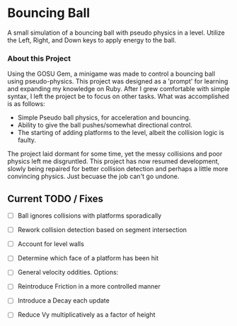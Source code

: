 # Bouncing Ball
A small simulation of a bouncing ball with pseudo physics in a level. 
Utilize the Left, Right, and Down keys to apply energy to the ball. 

### About this Project
Using the GOSU Gem, a minigame was made to control a bouncing ball using pseudo-physics. This project was designed as a 'prompt' for learning and expanding my knowledge on Ruby. After I grew comfortable with simple syntax, I left the project be to focus on other tasks. What was accomplished is as follows:

- Simple Pseudo ball physics, for acceleration and bouncing.
- Ability to give the ball pushes/somewhat directional control.
- The starting of adding platforms to the level, albeit the collision logic is faulty.

The project laid dormant for some time, yet the messy collisions and poor physics left me disgruntled. This project has now resumed development, slowly being repaired for better collision detection and perhaps a little more convincing physics. Just becuase the job can't go undone.

## Current TODO / Fixes
- [ ] Ball ignores collisions with platforms sporadically
 - [ ] Rework collision detection based on segment intersection
 - [ ] Account for level walls
 - [ ] Determine which face of a platform has been hit
- [ ] General velocity oddities. Options:
 - [ ] Reintroduce Friction in a more controlled manner
 - [ ] Introduce a Decay each update
 - [ ] Reduce Vy multiplicatively as a factor of height


